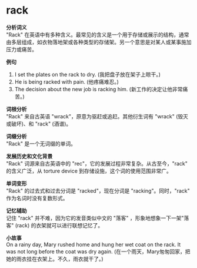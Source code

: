 # rack

**分析词义**  
"Rack" 在英语中有多种含义。最常见的含义是一个用于存储或展示的结构，通常由多层组成，如衣物落地架或各种类型的存储架。另一个意思是对某人或某事施加压力或痛苦。

  

**例句**

  

1.  I set the plates on the rack to dry. (我把盘子放在架子上晾干。)
2.  He is being racked with pain. (他疼痛难忍。)
3.  The decision about the new job is racking him. (新工作的决定让他非常痛苦。)

  

**词根分析**  
"Rack" 来自古英语 "wrack"，原意为驱赶或追赶。其他衍生词有 "wrack" (毁灭或破坏)、和 "rack" (酒谱)。

  

**词缀分析**  
"Rack" 是一个无词缀的单词。

  

**发展历史和文化背景**  
"Rack" 词源来自古英语中的 "rec"，它的发展过程非常复杂。从古至今，"rack" 的含义广泛，从 torture device 到存储设施，这个词的使用范围非常广。

  

**单词变形**  
"Rack" 的过去式和过去分词是 "racked"，现在分词是 "racking"。同时，"rack" 作为名词时没有复数形式。

  

**记忆辅助**  
记住 "rack" 并不难，因为它的发音类似中文的 "落客" ，形象地想象一下一架"落客" (rack) 的衣架就可以进行联想记忆了。

  

**小故事**  
On a rainy day, Mary rushed home and hung her wet coat on the rack. It was not long before the coat was dry again. (在一个雨天，Mary匆匆回家，把她的雨衣挂在衣架上。不久，雨衣就干了。)
